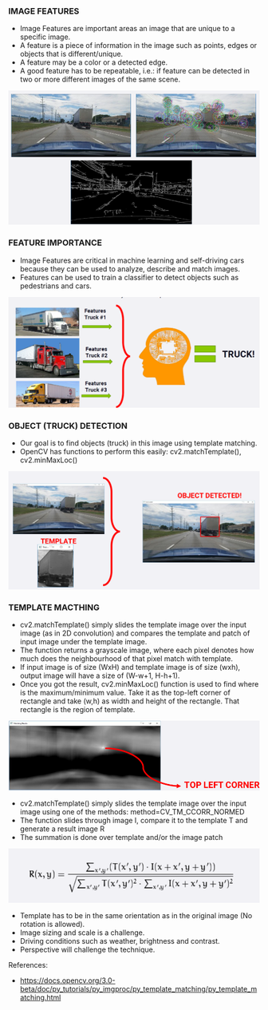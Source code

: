 ### IMAGE FEATURES

* Image Features are important areas an image that are unique to a specific image.
* A feature is a piece of information in the image such as points, edges or objects that is different/unique.
* A feature may be a color or a detected edge.
* A good feature has to be repeatable, i.e.: if feature can be detected in two or more different images of the same scene.

![IMG](images/feature_detection.png)

### FEATURE IMPORTANCE

* Image Features are critical in machine learning and self-driving cars because they can be used to analyze, describe and match images.
* Features can be used to train a classifier to detect objects such as pedestrians and cars.

![IMG](images/features_classifiers.png)

### OBJECT (TRUCK) DETECTION
* Our goal is to find objects (truck) in this image using template matching.
* OpenCV has functions to perform this easily: cv2.matchTemplate(), cv2.minMaxLoc()

![IMG](images/truck_detection_via_template.png)

### TEMPLATE MACTHING

* cv2.matchTemplate() simply slides the template image over the input image (as in 2D convolution) and compares the
template and patch of input image under the template image.
* The function returns a grayscale image, where each pixel denotes how much does the neighbourhood of that pixel
match with template.
* If input image is of size (WxH) and template image is of size (wxh), output image will have a size of (W-w+1, H-h+1).
* Once you got the result, cv2.minMaxLoc() function is used to find where is the maximum/minimum value. Take it as
the top-left corner of rectangle and take (w,h) as width and height of the rectangle. That rectangle is the region of
template.

![IMG](images/template_matching.png)


* cv2.matchTemplate() simply slides the template image over the input image using one of the methods:
method=CV_TM_CCORR_NORMED
* The function slides through image I, compare it to the template T and generate a result image R
* The summation is done over template and/or the image patch

![IMG](images/math_formula.png)

* Template has to be in the same orientation as in the original image (No rotation is allowed).
* Image sizing and scale is a challenge.
* Driving conditions such as weather, brightness and contrast.
* Perspective will challenge the technique.

References:
* https://docs.opencv.org/3.0-beta/doc/py_tutorials/py_imgproc/py_template_matching/py_template_matching.html
